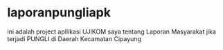 # laporanpungliapk
ini adalah project apllikasi UJIKOM saya tentang Laporan Masyarakat jika terjadi PUNGLI di Daerah Kecamatan Cipayung
